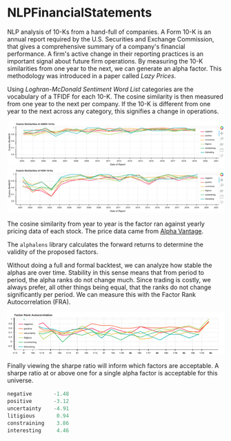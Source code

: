 # NLPFinancialStatements

NLP analysis of 10-Ks from a hand-full of companies. A Form 10-K is an annual report required by the U.S. Securities and Exchange Commission, that gives a comprehensive summary of a company's financial performance. A firm's active change in their reporting practices is an important signal about future firm operations. By measuring the 10-K similarities from one year to the next, we can generate an alpha factor. This methodology was introduced in a paper called _Lazy Prices_.

Using _Loghran-McDonald Sentiment Word List_ categories are the vocabulary of a TFIDF for each 10-K. The cosine similarity is then measured from one year to the next per company. If the 10-K is different from one year to the next across any category, this signifies a change in operations.

![](img/amzn_csine.png)
![](img/hon_csine.png)

The cosine similarity from year to year is the factor ran against yearly pricing data of each stock. The price data came from [Alpha Vantage](https://www.alphavantage.co).

The ```alphalens``` library calculates the forward returns to determine the validity of the proposed factors.

Without doing a full and formal backtest, we can analyze how stable the alphas are over time. Stability in this sense means that from period to period, the alpha ranks do not change much. Since trading is costly, we always prefer, all other things being equal, that the ranks do not change significantly per period. We can measure this with the Factor Rank Autocorrelation (FRA).

![](img/fra.png)

Finally viewing the sharpe ratio will inform which factors are acceptable. A sharpe ratio at or above one for a single alpha factor is acceptable for this universe.

```python
negative       -1.48
positive       -3.12
uncertainty    -4.91
litigious       0.94
constraining    3.86
interesting     4.46
```
